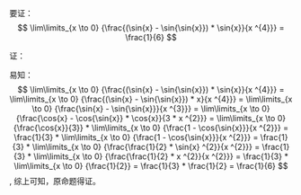 要证： 
$$
\lim\limits_{x \to 0} {\frac{(\sin{x} - \sin{\sin{x}}) * \sin{x}}{x ^{4}}} = \frac{1}{6}
$$

证：

易知：
$$
\lim\limits_{x \to 0} {\frac{(\sin{x} - \sin{\sin{x}}) * \sin{x}}{x ^{4}}} = \lim\limits_{x \to 0} {\frac{(\sin{x} - \sin{\sin{x}}) * x}{x ^{4}}} = \lim\limits_{x \to 0} {\frac{\sin{x} - \sin{\sin{x}}}{x ^{3}}} = \lim\limits_{x \to 0} {\frac{\cos{x} - \cos{\sin{x}} * \cos{x}}{3 * x ^{2}}} = \lim\limits_{x \to 0} {\frac{\cos{x}}{3}} * \lim\limits_{x \to 0} {\frac{1 - \cos{\sin{x}}}{x ^{2}}} = \frac{1}{3} * \lim\limits_{x \to 0} {\frac{1 - \cos{\sin{x}}}{x ^{2}}} = \frac{1}{3} * \lim\limits_{x \to 0} {\frac{\frac{1}{2} * \sin{x} ^{2}}{x ^{2}}} = \frac{1}{3} * \lim\limits_{x \to 0} {\frac{\frac{1}{2} * x ^{2}}{x ^{2}}} = \frac{1}{3} * \lim\limits_{x \to 0} {\frac{1}{2}} = \frac{1}{3} * \frac{1}{2} = \frac{1}{6}
$$
,
综上可知，原命题得证。
